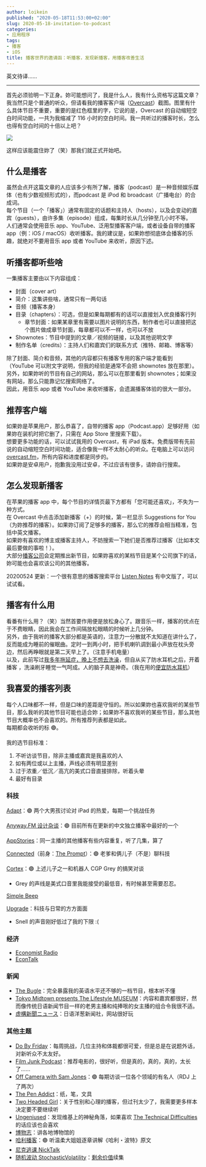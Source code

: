 ```yaml
---
author: loikein
published: "2020-05-18T11:53:00+02:00"
slug: 2020-05-18-invitation-to-podcast
categories:
- 应用程序
tags:
- 播客
- iOS
title: 播客世界的邀请函：听播客，发现新播客，用播客改善生活
---
```

英文待译……  
  

------------------------------------------------------------------------

  
首先必须验明一下正身。妳可能想问了，我是什么人，我有什么资格写这篇文章？  
我当然只是个普通的听众，但请看我的播客客户端（[Overcast](https://overcast.fm/)）截图。图里有什么具体节目不重要，重要的是红色框里的字，它说的是，Overcast
的自动缩短空白时间功能，一共为我缩减了 116
小时的空白时间。我一共听过的播客时长，怎么也得有空白时间的十倍以上吧？  

[![](/post-img/2020-05-18-bo-ke-shi-jie-de-yao-qing-han-ting-bo-ke-fa-xian-xin-bo-ke-yong-bo-ke-gai-shan-sheng-huo-PNG%25E5%259B%25BE%25E5%2583%258F.png)](../images/2020-05-18-bo-ke-shi-jie-de-yao-qing-han-ting-bo-ke-fa-xian-xin-bo-ke-yong-bo-ke-gai-shan-sheng-huo-PNG%25E5%259B%25BE%25E5%2583%258F.png)

这样应该能震住妳了（笑）那我们就正式开始吧。  
  

## 什么是播客

虽然会点开这篇文章的人应该多少有所了解，播客（podcast）是一种音频娱乐媒体（也有少数视频形式的），而podcast
是 iPod 和 broadcast（广播电台）的合成词。  
每个节目（一个「播客」）通常有固定的话题和主持人（hosts），以及会变动的嘉宾（guests），由许多集（episode）组成，每集时长从几分钟至几小时不等。  
人们通常会使用音乐 app、YouTube、泛用型播客客户端，或者设备自带的播客
app（例：iOS /
macOS）收听播客。我的建议是，如果妳想彻底体会播客的乐趣，就绝对不要用音乐
app 或者 YouTube 来收听，原因下述。  
  

## 听播客都听些啥

一集播客主要由以下内容组成：  

-   封面（cover art） 
-   简介：这集讲些啥，通常只有一两句话
-   音频（播客本身）
-   目录（chapters）：可选，但是如果每期都有的话可以直接划入优良播客行列
    -   章节封面：如果某章里有需要以图片说明的东西，制作者也可以直接把这个图片做成章节封面，每章都可以不一样，也可以不放
-   Shownotes：节目中提到的文章／视频的链接，以及其他说明文字
-   制作名单（credits）：主持人们和嘉宾们的联系方式（推特、邮箱、博客等）

除了封面、简介和音频，其他的内容都只有播客专用的客户端才能看到（YouTube
可以附文字说明，但我的经验是通常不会把 shownotes
放在那里）。另外，如果妳听的节目有自己的网站，那么可以在那里看到
shownotes；如果没有网站，那么只能靠记忆搜索网络了。  
因此，用音乐 app 或者 YouTube 来收听播客，会遗漏播客体验的很大一部分。  
  

## 推荐客户端 

如果妳是苹果用户，那么恭喜了，自带的播客
app（Podcast.app）足够好用（如果妳在装机时把它删了，只需在 App Store
里搜索下载）。  
想要更多功能的话，可以试试我用的 Overcast，有 iPad
版本。免费版带有先前说的自动缩短空白时间功能，适合像我一样不太耐心的听众。在电脑上可以访问
[overcast.fm](https://overcast.fm/)，所有内容和进度都是同步的。  
如果妳是安卓用户，抱歉我没用过安卓，不过应该有很多，请妳自行搜索。  
  

## 怎么发现新播客

在苹果的播客 app
中，每个节目的详情页最下方都有「您可能还喜欢」，不失为一种方式。  
在 Overcast 中点击添加新播客（+）的时候，第一栏显示 Suggestions for
You（为妳推荐的播客）。如果妳订阅了足够多的播客，那么它的推荐会相当精准，包括中英文播客。  
如果妳有喜欢的博主或播客主持人，不妨搜索一下她们是否推荐过播客（比如本文最后要做的事啦！）。  
大部分[播客公司](https://en.wikipedia.org/wiki/List_of_podcasting_companies)会定期推出新节目，如果妳喜欢的某档节目是某个公司旗下的话，妳可能也会喜欢该公司的其他播客。  
  
20200524 更新：一个很有意思的播客搜索平台 [Listen
Notes](https://www.listennotes.com/zh-hans/) 有中文版了，可以试试看。  
  

## 播客有什么用

看番有什么用？（笑）当然首要作用便是放松身心了。跟音乐一样，播客的优点在于不费眼睛，因此我会在工作间隔放松眼睛的时候听上几分钟。  
另外，由于我听的播客大部分都是英语的，注意力一分散就不太知道在讲什么了，反而能成为睡前的催眠曲。定时一到两小时，把手机喇叭调到最小声放在枕头旁边，然后再睁眼就是第二天早上了。（注意手机电量）  
以及，此前写过[我多年拖延症，晚上不想去洗澡](https://blog.loikein.one/2019/12/blog-post_24.html)，但自从买了防水耳机之后，开着播客
，洗澡刷牙睡觉一气呵成。人的脑子真是神奇。（我在用的[便宜防水耳机](https://amzn.to/2ZgYgIW)）  
  

## 我喜爱的播客列表

每个人口味都不一样，但是口味的差距是守恒的。所以如果妳也喜欢我听的某些节目，那么我听的其他节目可能也适合妳；如果妳不喜欢我听的某些节目，那么其他节目大概率也不会喜欢的。所有推荐列表都是如此。  
每期都会收听的标 🟣。  
  
我的选节目标准：  

1.  不听访谈节目，除非主播或嘉宾是我喜欢的人
2.  如有两位或以上主播，声线必须有明显差别
3.  过于浓重／低沉／高亢的美式口音直接排除，听着头晕
4.  最好有目录

  

### 科技

[Adapt](https://www.relay.fm/adapt)：🟣 两个大男孩讨论对 iPad
的热爱，每期一个挑战任务

[Anyway.FM 设计杂谈](https://anyway.fm/)：🟣
目前所有在更新的中文独立播客中最好的一个

[AppStories](https://appstories.net/)：同一主播的其他播客有些内容重复，听了几集，算了

[Connected](https://www.relay.fm/connected)（前身：[The
Prompt](https://www.relay.fm/prompt)）：🟣 老爹和俩儿子（不是）聊科技

[Cortex](https://www.relay.fm/cortex)：🟣 上述儿子之一和机器人 CGP Grey
的搞笑对谈

-   Grey 的声线是美式口音里我能接受的最低音，有时候甚至需要忍忍。

[Simple Beep](http://simplebeep.com/)

[Upgrade](https://www.relay.fm/upgrade)：科技与日常的方方面面

-   Snell 的声音刚好低过了我的下限 :(

<!-- -->

  

### 经济

-   [Economist Radio](https://www.economist.com/podcasts/)
-   [EconTalk](https://www.econtalk.org/)

  

### 新闻

-   [The
    Bugle](https://thebuglepodcast.com/)：完全暴露我的英语水平还不够的一档节目，根本听不懂
-   [Tokyo Midtown presents The Lifestyle
    MUSEUM](https://www.tfm.co.jp/podcasts/museum/)：内容和嘉宾都很好，然而像传统日语新闻节目一样的老男主播和纯捧哏的女主播的组合令我很不适。
-   [虚構新聞ニュース](https://kyoko-np.net/)：日语洋葱新闻社，网站很好玩

  

### 其他主题

-   [Do By
    Friday](http://dobyfriday.com/)：每周挑战，几位主持和体裁都很可爱，但是总是在说题外话，对新听众不太友好。
-   [Film Junk
    Podcast](https://filmjunk.com/podcast/)：推荐电影的，很好听，但是真的，真的，真的，太长了……
-   [Off Camera with Sam Jones](https://offcamera.com/)：🟣
    每期访谈一位各个领域的有名人（RDJ 上了两次）
-   [The Pen Addict](https://www.penaddict.com/)：纸，笔，文具
-   [Two Headed
    Girl](https://twoheadedgirl.transistor.fm/)：关于性别和心理的播客，但过刊太少了，我需要更多样本决定要不要继续听
-   [Ungeniused](https://www.relay.fm/ungeniused)：发现维基上的神秘角落，如果喜欢
    [The Technical Difficulties](https://www.techdif.co.uk/)
    的话应该也会喜欢
-   [博物志](https://bowuzhi.fm/)：讲各地博物馆的
-   [哈利播客](https://hpup.fireside.fm/)：🟣
    听温柔大姐姐逐章讲解《哈利・波特》原文
-   [尼克逃课
    NickTalk](https://podtail.com/podcast/%E5%B0%BC%E5%85%8B%E9%80%83%E8%AA%B2-by-nicktalk/)
-   [随机波动
    StochasticVolatility](https://www.stovol.club/)：[剩余价值](https://www.surplusvalue.club/)续集
